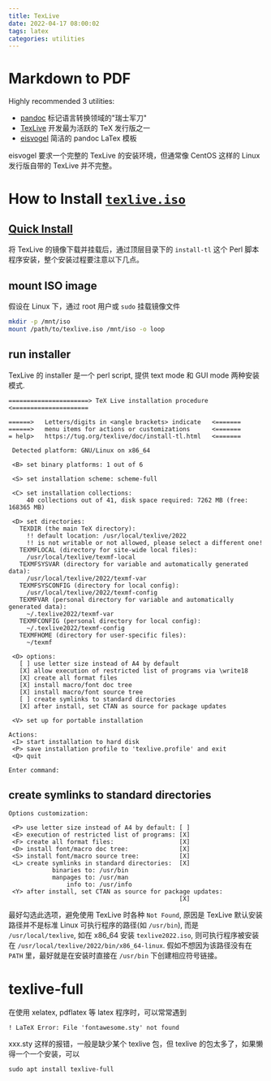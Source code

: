 ```yaml
---
title: TexLive
date: 2022-04-17 08:00:02
tags: latex
categories: utilities
---
```


# Markdown to PDF

Highly recommended 3 utilities:

- [pandoc](https://github.com/jgm/pandoc) 标记语言转换领域的"瑞士军刀"
- [TexLive](https://ftp.ntou.edu.tw/ctan/systems/texlive/Images/) 开发最为活跃的 TeX 发行版之一
- [eisvogel](https://github.com/Wandmalfarbe/pandoc-latex-template) 简洁的 pandoc LaTex 模板

eisvogel 要求一个完整的 TexLive 的安装环境，但通常像 CentOS 这样的 Linux 发行版自带的 TexLive 并不完整。

# How to Install [`texlive.iso`](https://www.tug.org/texlive/acquire-iso.html)

## [Quick Install](https://www.tug.org/texlive/quickinstall.html)

将 TexLive 的镜像下载并挂载后，通过顶层目录下的 `install-tl` 这个 Perl 脚本程序安装，整个安装过程要注意以下几点。

## mount ISO image

假设在 Linux 下，通过 root 用户或 `sudo` 挂载镜像文件

```bash
mkdir -p /mnt/iso
mount /path/to/texlive.iso /mnt/iso -o loop
```

## run installer

TexLive 的 installer 是一个 perl script, 提供 text mode 和 GUI mode 两种安装模式.

```
======================> TeX Live installation procedure <=====================

======>   Letters/digits in <angle brackets> indicate   <=======
======>   menu items for actions or customizations      <=======
= help>   https://tug.org/texlive/doc/install-tl.html   <=======

 Detected platform: GNU/Linux on x86_64

 <B> set binary platforms: 1 out of 6

 <S> set installation scheme: scheme-full

 <C> set installation collections:
     40 collections out of 41, disk space required: 7262 MB (free: 168365 MB)

 <D> set directories:
   TEXDIR (the main TeX directory):
     !! default location: /usr/local/texlive/2022
     !! is not writable or not allowed, please select a different one!
   TEXMFLOCAL (directory for site-wide local files):
     /usr/local/texlive/texmf-local
   TEXMFSYSVAR (directory for variable and automatically generated data):
     /usr/local/texlive/2022/texmf-var
   TEXMFSYSCONFIG (directory for local config):
     /usr/local/texlive/2022/texmf-config
   TEXMFVAR (personal directory for variable and automatically generated data):
     ~/.texlive2022/texmf-var
   TEXMFCONFIG (personal directory for local config):
     ~/.texlive2022/texmf-config
   TEXMFHOME (directory for user-specific files):
     ~/texmf

 <O> options:
   [ ] use letter size instead of A4 by default
   [X] allow execution of restricted list of programs via \write18
   [X] create all format files
   [X] install macro/font doc tree
   [X] install macro/font source tree
   [ ] create symlinks to standard directories
   [X] after install, set CTAN as source for package updates

 <V> set up for portable installation

Actions:
 <I> start installation to hard disk
 <P> save installation profile to 'texlive.profile' and exit
 <Q> quit

Enter command:
```

## create symlinks to standard directories

```
Options customization:

 <P> use letter size instead of A4 by default: [ ]
 <E> execution of restricted list of programs: [X]
 <F> create all format files:                  [X]
 <D> install font/macro doc tree:              [X]
 <S> install font/macro source tree:           [X]
 <L> create symlinks in standard directories:  [X]
            binaries to: /usr/bin
            manpages to: /usr/man
                info to: /usr/info
 <Y> after install, set CTAN as source for package updates:
                                               [X]
```

最好勾选此选项，避免使用 TexLive 时各种 `Not Found`, 原因是 TexLive 默认安装路径并不是标准 Linux 可执行程序的路径(如 `/usr/bin`), 而是 `/usr/local/texlive`, 如在 x86_64 安装 `texlive2022.iso`, 则可执行程序被安装在 `/usr/local/texlive/2022/bin/x86_64-linux`. 假如不想因为该路径没有在 `PATH` 里，最好就是在安装时直接在 `/usr/bin` 下创建相应符号链接。

# texlive-full

在使用 xelatex, pdflatex 等 latex 程序时，可以常常遇到

`! LaTeX Error: File 'fontawesome.sty' not found`

xxx.sty 这样的报错，一般是缺少某个 texlive 包，但 texlive 的包太多了，如果懒得一个一个安装，可以

`sudo apt install texlive-full`
